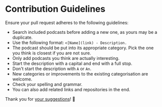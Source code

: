 # Contribution Guidelines
Ensure your pull request adheres to the following guidelines:
- Search included podcasts before adding a new one, as yours may be a duplicate.
- Use the following format: `<[Name](link) - Description.`
- The podcast should be put into its appropriate category. Pick the one you think is closest if you are not sure.
- Only add podcasts you think are actually interesting.
- Start the description with a capital and end with a full stop.
- Don't start the description with `A` or `An`.
- New categories or improvements to the existing categorisation are welcome.
- Check your spelling and grammar.
- You can also add related links and repositories in the end.

Thank you for [your suggestions](../../edit/master/readme.md)! 💜